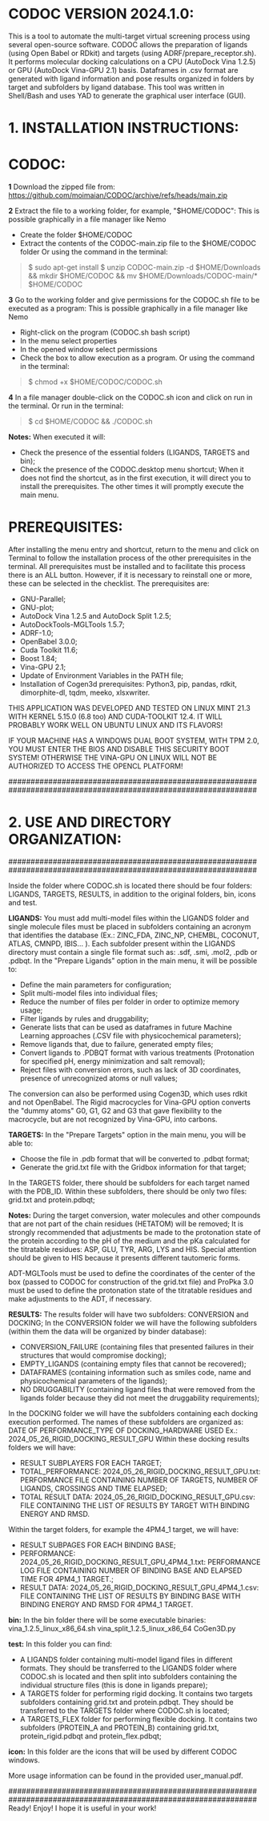 
#                                            CODOC VERSION 2024.1.0:                                       #

This is a tool to automate the multi-target virtual screening process using several open-source software. 
CODOC allows the preparation of ligands (using Open Babel or RDkit) and targets (using ADRF/prepare_receptor.sh). 
It performs molecular docking calculations on a CPU (AutoDock Vina 1.2.5) or GPU (AutoDock Vina-GPU 2.1) basis. 
Dataframes in .csv format are generated with ligand information and pose results organized in folders by 
target and subfolders by ligand database. 
This tool was written in Shell/Bash and uses YAD to generate the graphical user interface (GUI).


#                                      1. **INSTALLATION INSTRUCTIONS:**                                  #

# **CODOC:**
**1**
Download the zipped file from:
https://github.com/moimaian/CODOC/archive/refs/heads/main.zip

**2**
Extract the file to a working folder, for example, "$HOME/CODOC":
This is possible graphically in a file manager like Nemo
- Create the folder $HOME/CODOC
- Extract the contents of the CODOC-main.zip file to the $HOME/CODOC folder
Or using the command in the terminal:
>$ sudo apt-get install
>$ unzip CODOC-main.zip -d $HOME/Downloads && mkdir $HOME/CODOC && mv $HOME/Downloads/CODOC-main/* $HOME/CODOC

**3**
Go to the working folder and give permissions for the CODOC.sh file to be executed as a program:
This is possible graphically in a file manager like Nemo
- Right-click on the program (CODOC.sh bash script)
- In the menu select properties
- In the opened window select permissions
- Check the box to allow execution as a program.
Or using the command in the terminal:
>$ chmod +x $HOME/CODOC/CODOC.sh

**4**
In a file manager double-click on the CODOC.sh icon and click on run in the terminal.
Or run in the terminal:
>$ cd $HOME/CODOC && ./CODOC.sh

**Notes:**
When executed it will:
- Check the presence of the essential folders (LIGANDS, TARGETS and bin);
- Check the presence of the CODOC.desktop menu shortcut;
When it does not find the shortcut, as in the first execution, it will direct you to install the prerequisites.
The other times it will promptly execute the main menu.

# **PREREQUISITES:**
After installing the menu entry and shortcut, return to the menu and click on Terminal to follow the installation process of the other prerequisites in the terminal.
All prerequisites must be installed and to facilitate this process there is an ALL button. However, if it is necessary to reinstall one or more, these can be selected in the checklist.
The prerequisites are:
- GNU-Parallel;
- GNU-plot;
- AutoDock Vina 1.2.5 and AutoDock Split 1.2.5;
- AutoDockTools-MGLTools 1.5.7;
- ADRF-1.0;
- OpenBabel 3.0.0;
- Cuda Toolkit 11.6;
- Boost 1.84;
- Vina-GPU 2.1;
- Update of Environment Variables in the PATH file;
- Installation of Cogen3d prerequisites: Python3, pip, pandas, rdkit, dimorphite-dl, tqdm, meeko, xlsxwriter.


THIS APPLICATION WAS DEVELOPED AND TESTED ON LINUX MINT 21.3 WITH KERNEL 5.15.0 (6.8 too) AND CUDA-TOOLKIT 12.4. 
IT WILL PROBABLY WORK WELL ON UBUNTU LINUX AND ITS FLAVORS!

IF YOUR MACHINE HAS A WINDOWS DUAL BOOT SYSTEM, WITH TPM 2.0, YOU MUST ENTER THE BIOS AND DISABLE THIS
SECURITY BOOT SYSTEM! OTHERWISE THE VINA-GPU ON LINUX WILL NOT BE AUTHORIZED TO ACCESS THE OPENCL PLATFORM!

################################################################################################################
#                                     2. **USE AND DIRECTORY ORGANIZATION:**                                   #
################################################################################################################

Inside the folder where CODOC.sh is located there should be four folders: LIGANDS, TARGETS, RESULTS, in addition to the original folders, bin, icons and test.

**LIGANDS:**
You must add multi-model files within the LIGANDS folder and single molecule files must be placed in subfolders containing an acronym that identifies the database (Ex.: ZINC_FDA, ZINC_NP, CHEMBL, COCONUT, ATLAS, CMNPD, IBIS... ). Each subfolder present within the LIGANDS directory must contain a single file format such as: .sdf, .smi, .mol2, .pdb or .pdbqt.
In the "Prepare Ligands" option in the main menu, it will be possible to:
- Define the main parameters for configuration;
- Split multi-model files into individual files;
- Reduce the number of files per folder in order to optimize memory usage;
- Filter ligands by rules and druggability;
- Generate lists that can be used as dataframes in future Machine Learning approaches (.CSV file with physicochemical parameters);
- Remove ligands that, due to failure, generated empty files;
- Convert ligands to .PDBQT format with various treatments (Protonation for specified pH, energy minimization and salt removal);
- Reject files with conversion errors, such as lack of 3D coordinates, presence of unrecognized atoms or null values;

The conversion can also be performed using Cogen3D, which uses rdkit and not OpenBabel.
The Rigid macrocycles for Vina-GPU option converts the "dummy atoms" G0, G1, G2 and G3 that gave flexibility to the macrocycle, but are not recognized by Vina-GPU, into carbons.

**TARGETS:**
In the "Prepare Targets" option in the main menu, you will be able to:
- Choose the file in .pdb format that will be converted to .pdbqt format;
- Generate the grid.txt file with the Gridbox information for that target;

In the TARGETS folder, there should be subfolders for each target named with the PDB_ID. Within these subfolders, there should be only two files: grid.txt and protein.pdbqt;

**Notes:**
During the target conversion, water molecules and other compounds that are not part of the chain residues (HETATOM) will be removed;
It is strongly recommended that adjustments be made to the protonation state of the protein according to the pH of the medium and the pKa calculated for the titratable residues: ASP, GLU, TYR, ARG, LYS and HIS. Special attention should be given to HIS because it presents different tautomeric forms.

ADT-MGLTools must be used to define the coordinates of the center of the box (passed to CODOC for construction of the grid.txt file) and ProPka 3.0 must be used to define the protonation state of the titratable residues and make adjustments to the ADT, if necessary.

**RESULTS:**
The results folder will have two subfolders: CONVERSION and DOCKING;
In the CONVERSION folder we will have the following subfolders (within them the data will be organized by binder database):
- CONVERSION_FAILURE (containing files that presented failures in their structures that would compromise docking);
- EMPTY_LIGANDS (containing empty files that cannot be recovered);
- DATAFRAMES (containing information such as smiles code, name and physicochemical parameters of the ligands);
- NO DRUGGABILITY (containing ligand files that were removed from the ligands folder because they did not meet the druggability requirements);

In the DOCKING folder we will have the subfolders containing each docking execution performed.
The names of these subfolders are organized as: DATE OF PERFORMANCE_TYPE OF DOCKING_HARDWARE USED 
Ex.: 2024_05_26_RIGID_DOCKING_RESULT_GPU
Within these docking results folders we will have:
- RESULT SUBPLAYERS FOR EACH TARGET;
- TOTAL_PERFORMANCE: 2024_05_26_RIGID_DOCKING_RESULT_GPU.txt: PERFORMANCE FILE CONTAINING NUMBER OF TARGETS, NUMBER OF LIGANDS, CROSSINGS AND TIME ELAPSED; 
- TOTAL RESULT DATA: 2024_05_26_RIGID_DOCKING_RESULT_GPU.csv: FILE CONTAINING THE LIST OF RESULTS BY TARGET WITH BINDING ENERGY AND RMSD.

Within the target folders, for example the 4PM4_1 target, we will have:
- RESULT SUBPAGES FOR EACH BINDING BASE;
- PERFORMANCE: 2024_05_26_RIGID_DOCKING_RESULT_GPU_4PM4_1.txt: PERFORMANCE LOG FILE CONTAINING NUMBER OF BINDING BASE AND ELAPSED TIME FOR 4PM4_1 TARGET.;
- RESULT DATA: 2024_05_26_RIGID_DOCKING_RESULT_GPU_4PM4_1.csv: FILE CONTAINING THE LIST OF RESULTS BY BINDING BASE WITH BINDING ENERGY AND RMSD FOR 4PM4_1 TARGET.

**bin:**
In the bin folder there will be some executable binaries:
vina_1.2.5_linux_x86_64.sh
vina_split_1.2.5_linux_x86_64
CoGen3D.py

**test:**
In this folder you can find:
- A LIGANDS folder containing multi-model ligand files in different formats. They should be transferred to the LIGANDS folder where CODOC.sh is located and then split into subfolders containing the individual structure files (this is done in ligands prepare);
- A TARGETS folder for performing rigid docking. It contains two targets subfolders containing grid.txt and protein.pdbqt. They should be transferred to the TARGETS folder where CODOC.sh is located;
- A TARGETS_FLEX folder for performing flexible docking. It contains two subfolders (PROTEIN_A and PROTEIN_B) containing grid.txt, protein_rigid.pdbqt and protein_flex.pdbqt;

**icon:**
In this folder are the icons that will be used by different CODOC windows.

More usage information can be found in the provided user_manual.pdf.

################################################################################################################
Ready! Enjoy! I hope it is useful in your work!
